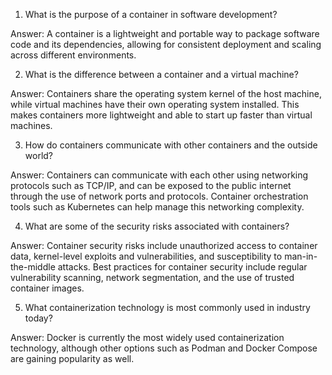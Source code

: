 

1. What is the purpose of a container in software development?

Answer: A container is a lightweight and portable way to package software code and its dependencies, allowing for consistent deployment and scaling across different environments.

2. What is the difference between a container and a virtual machine?

Answer: Containers share the operating system kernel of the host machine, while virtual machines have their own operating system installed. This makes containers more lightweight and able to start up faster than virtual machines.

3. How do containers communicate with other containers and the outside world?

Answer: Containers can communicate with each other using networking protocols such as TCP/IP, and can be exposed to the public internet through the use of network ports and protocols. Container orchestration tools such as Kubernetes can help manage this networking complexity.

4. What are some of the security risks associated with containers?

Answer: Container security risks include unauthorized access to container data, kernel-level exploits and vulnerabilities, and susceptibility to man-in-the-middle attacks. Best practices for container security include regular vulnerability scanning, network segmentation, and the use of trusted container images.

5. What containerization technology is most commonly used in industry today?

Answer: Docker is currently the most widely used containerization technology, although other options such as Podman and Docker Compose are gaining popularity as well.
